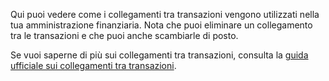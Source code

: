 Qui puoi vedere come i collegamenti tra transazioni vengono utilizzati nella tua amministrazione finanziaria. Nota che puoi eliminare un collegamento tra le transazioni e che puoi anche scambiarle di posto.

Se vuoi saperne di più sui collegamenti tra transazioni, consulta la [guida ufficiale sui collegamenti tra transazioni](https://firefly-iii.readthedocs.io/en/latest/advanced/links.html).